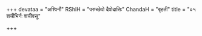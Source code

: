 +++
devataa = "अश्विनौ"
RShiH = "परुच्छेपो दैवोदासिः"
ChandaH = "बृहती"
title = "०५ शचीभिर्नः शचीवसू"

+++
